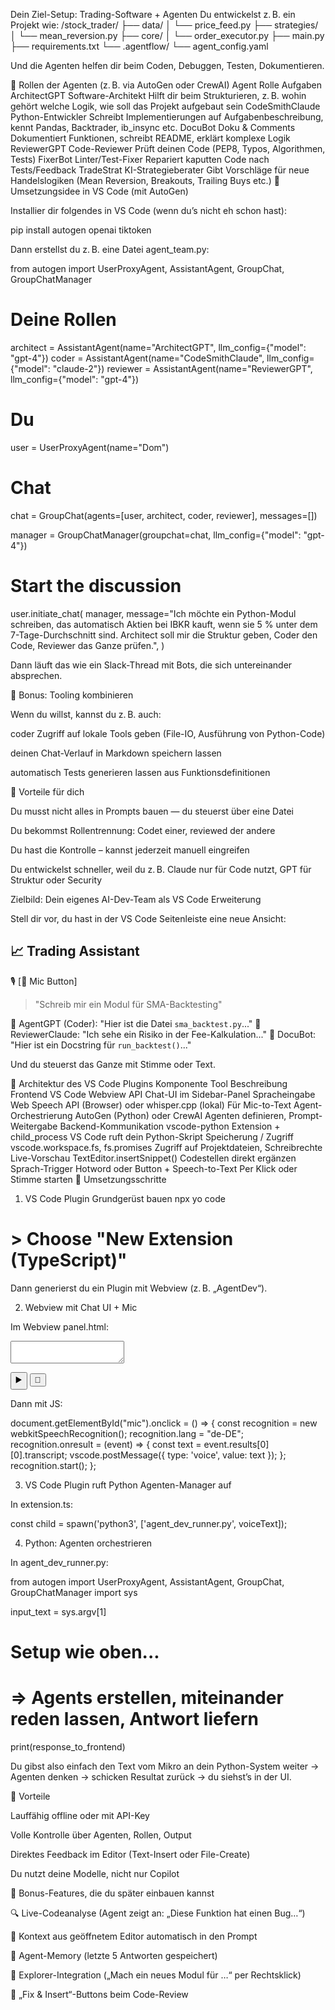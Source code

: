 Dein Ziel-Setup: Trading-Software + Agenten
Du entwickelst z. B. ein Projekt wie:
/stock_trader/
├── data/
│   └── price_feed.py
├── strategies/
│   └── mean_reversion.py
├── core/
│   └── order_executor.py
├── main.py
├── requirements.txt
└── .agentflow/
    └── agent_config.yaml


Und die Agenten helfen dir beim Coden, Debuggen, Testen, Dokumentieren.

🧠 Rollen der Agenten (z. B. via AutoGen oder CrewAI)
Agent	Rolle	Aufgaben
ArchitectGPT	Software-Architekt	Hilft dir beim Strukturieren, z. B. wohin gehört welche Logik, wie soll das Projekt aufgebaut sein
CodeSmithClaude	Python-Entwickler	Schreibt Implementierungen auf Aufgabenbeschreibung, kennt Pandas, Backtrader, ib_insync etc.
DocuBot	Doku & Comments	Dokumentiert Funktionen, schreibt README, erklärt komplexe Logik
ReviewerGPT	Code-Reviewer	Prüft deinen Code (PEP8, Typos, Algorithmen, Tests)
FixerBot	Linter/Test-Fixer	Repariert kaputten Code nach Tests/Feedback
TradeStrat	KI-Strategieberater	Gibt Vorschläge für neue Handelslogiken (Mean Reversion, Breakouts, Trailing Buys etc.)
🔧 Umsetzungsidee in VS Code (mit AutoGen)

Installier dir folgendes in VS Code (wenn du’s nicht eh schon hast):

pip install autogen openai tiktoken


Dann erstellst du z. B. eine Datei agent_team.py:

from autogen import UserProxyAgent, AssistantAgent, GroupChat, GroupChatManager

# Deine Rollen
architect = AssistantAgent(name="ArchitectGPT", llm_config={"model": "gpt-4"})
coder = AssistantAgent(name="CodeSmithClaude", llm_config={"model": "claude-2"})
reviewer = AssistantAgent(name="ReviewerGPT", llm_config={"model": "gpt-4"})

# Du
user = UserProxyAgent(name="Dom")

# Chat
chat = GroupChat(agents=[user, architect, coder, reviewer], messages=[])

manager = GroupChatManager(groupchat=chat, llm_config={"model": "gpt-4"})

# Start the discussion
user.initiate_chat(
    manager,
    message="Ich möchte ein Python-Modul schreiben, das automatisch Aktien bei IBKR kauft, wenn sie 5 % unter dem 7-Tage-Durchschnitt sind. Architect soll mir die Struktur geben, Coder den Code, Reviewer das Ganze prüfen.",
)


Dann läuft das wie ein Slack-Thread mit Bots, die sich untereinander absprechen.

🧩 Bonus: Tooling kombinieren

Wenn du willst, kannst du z. B. auch:

coder Zugriff auf lokale Tools geben (File-IO, Ausführung von Python-Code)

deinen Chat-Verlauf in Markdown speichern lassen

automatisch Tests generieren lassen aus Funktionsdefinitionen

🤘 Vorteile für dich

Du musst nicht alles in Prompts bauen — du steuerst über eine Datei

Du bekommst Rollentrennung: Codet einer, reviewed der andere

Du hast die Kontrolle – kannst jederzeit manuell eingreifen

Du entwickelst schneller, weil du z. B. Claude nur für Code nutzt, GPT für Struktur oder Security

Zielbild: Dein eigenes AI-Dev-Team als VS Code Erweiterung

Stell dir vor, du hast in der VS Code Seitenleiste eine neue Ansicht:

📈 Trading Assistant
---------------------
🎙️ [🎤 Mic Button]
> "Schreib mir ein Modul für SMA-Backtesting"

🤖 AgentGPT (Coder): "Hier ist die Datei `sma_backtest.py`..."
🧠 ReviewerClaude: "Ich sehe ein Risiko in der Fee-Kalkulation..."
📃 DocuBot: "Hier ist ein Docstring für `run_backtest()`..."


Und du steuerst das Ganze mit Stimme oder Text.

🔧 Architektur des VS Code Plugins
Komponente	Tool	Beschreibung
Frontend	VS Code Webview API
	Chat-UI im Sidebar-Panel
Spracheingabe	Web Speech API (Browser) oder whisper.cpp (lokal)	Für Mic-to-Text
Agent-Orchestrierung	AutoGen (Python) oder CrewAI	Agenten definieren, Prompt-Weitergabe
Backend-Kommunikation	vscode-python Extension + child_process	VS Code ruft dein Python-Skript
Speicherung / Zugriff	vscode.workspace.fs, fs.promises	Zugriff auf Projektdateien, Schreibrechte
Live-Vorschau	TextEditor.insertSnippet()	Codestellen direkt ergänzen
Sprach-Trigger	Hotword oder Button + Speech-to-Text	Per Klick oder Stimme starten
🚀 Umsetzungsschritte
1. VS Code Plugin Grundgerüst bauen
npx yo code
# > Choose "New Extension (TypeScript)"


Dann generierst du ein Plugin mit Webview (z. B. „AgentDev“).

2. Webview mit Chat UI + Mic

Im Webview panel.html:

<textarea id="chatbox"></textarea>
<button id="send">▶️</button>
<button id="mic">🎤</button>
<div id="responses"></div>


Dann mit JS:

document.getElementById("mic").onclick = () => {
  const recognition = new webkitSpeechRecognition();
  recognition.lang = "de-DE";
  recognition.onresult = (event) => {
    const text = event.results[0][0].transcript;
    vscode.postMessage({ type: 'voice', value: text });
  };
  recognition.start();
};

3. VS Code Plugin ruft Python Agenten-Manager auf

In extension.ts:

const child = spawn('python3', ['agent_dev_runner.py', voiceText]);

4. Python: Agenten orchestrieren

In agent_dev_runner.py:

from autogen import UserProxyAgent, AssistantAgent, GroupChat, GroupChatManager
import sys

input_text = sys.argv[1]

# Setup wie oben...
# => Agents erstellen, miteinander reden lassen, Antwort liefern

print(response_to_frontend)


Du gibst also einfach den Text vom Mikro an dein Python-System weiter → Agenten denken → schicken Resultat zurück → du siehst’s in der UI.

🧠 Vorteile

Lauffähig offline oder mit API-Key

Volle Kontrolle über Agenten, Rollen, Output

Direktes Feedback im Editor (Text-Insert oder File-Create)

Du nutzt deine Modelle, nicht nur Copilot

👾 Bonus-Features, die du später einbauen kannst

🔍 Live-Codeanalyse (Agent zeigt an: „Diese Funktion hat einen Bug…“)

🧠 Kontext aus geöffnetem Editor automatisch in den Prompt

🔁 Agent-Memory (letzte 5 Antworten gespeichert)

📁 Explorer-Integration („Mach ein neues Modul für …“ per Rechtsklick)

🔧 „Fix & Insert“-Buttons beim Code-Review